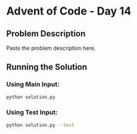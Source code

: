 # Advent of Code - Day 14

## Problem Description

Paste the problem description here.

## Running the Solution

### Using Main Input:
```bash
python solution.py
```

### Using Test Input:
```bash
python solution.py --test
```
